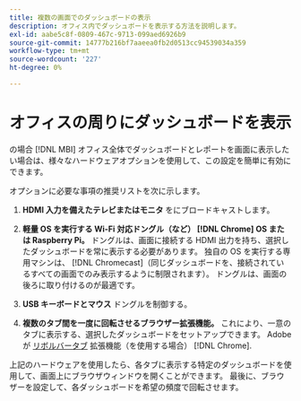 ```yaml
---
title: 複数の画面でのダッシュボードの表示
description: オフィス内でダッシュボードを表示する方法を説明します。
exl-id: aabe5c8f-0809-467c-9713-099aed6926b9
source-git-commit: 14777b216bf7aaeea0fb2d0513cc94539034a359
workflow-type: tm+mt
source-wordcount: '227'
ht-degree: 0%

---
```


# オフィスの周りにダッシュボードを表示

の場合 [!DNL MBI] オフィス全体でダッシュボードとレポートを画面に表示したい場合は、様々なハードウェアオプションを使用して、この設定を簡単に有効にできます。

オプションに必要な事項の推奨リストを次に示します。

1. **HDMI 入力を備えたテレビまたはモニタ** をにブロードキャストします。

1. **軽量 OS を実行する Wi-Fi 対応ドングル（など） [!DNL Chrome] OS または Raspberry Pi。** ドングルは、画面に接続する HDMI 出力を持ち、選択したダッシュボードを常に表示する必要があります。 独自の OS を実行する専用マシンは、 [!DNL Chromecast]（同じダッシュボードを、接続されているすべての画面でのみ表示するように制限されます）。 ドングルは、画面の後ろに取り付けるのが最適です。

1. **USB キーボードとマウス** ドングルを制御する。

1. **複数のタブ間を一度に回転させるブラウザー拡張機能。** これにより、一意のタブに表示する、選択したダッシュボードをセットアップできます。 Adobeが [リボルバータブ](https://chrome.google.com/webstore/detail/revolver-tabs/dlknooajieciikpedpldejhhijacnbda?hl=en) 拡張機能（を使用する場合） [!DNL Chrome].

上記のハードウェアを使用したら、各タブに表示する特定のダッシュボードを使用して、画面上にブラウザウィンドウを開くことができます。 最後に、ブラウザーを設定して、各ダッシュボードを希望の頻度で回転させます。
